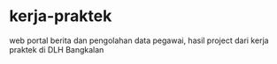 # kerja-praktek
web portal berita dan pengolahan data pegawai, hasil project dari kerja praktek di DLH Bangkalan
